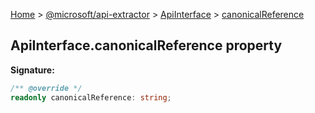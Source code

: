 [Home](./index) &gt; [@microsoft/api-extractor](./api-extractor.md) &gt; [ApiInterface](./api-extractor.apiinterface.md) &gt; [canonicalReference](./api-extractor.apiinterface.canonicalreference.md)

## ApiInterface.canonicalReference property


<b>Signature:</b>

```typescript
/** @override */
readonly canonicalReference: string;
```

